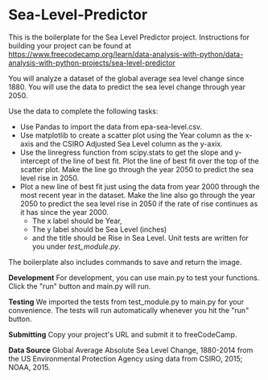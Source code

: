 # Sea-Level-Predictor
This is the boilerplate for the Sea Level Predictor project. Instructions for building your project can be found at https://www.freecodecamp.org/learn/data-analysis-with-python/data-analysis-with-python-projects/sea-level-predictor


You will analyze a dataset of the global average sea level change since 1880. You will use the data to predict the sea level change through year 2050.

Use the data to complete the following tasks:

- Use Pandas to import the data from epa-sea-level.csv.
- Use matplotlib to create a scatter plot using the Year column as the x-axis and the CSIRO Adjusted Sea Level column as the y-axix.
- Use the linregress function from scipy.stats to get the slope and y-intercept of the line of best fit. Plot the line of best fit over the top of the scatter plot. Make the line go through the year 2050 to predict the sea level rise in 2050.
- Plot a new line of best fit just using the data from year 2000 through the most recent year in the dataset. Make the line also go through the year 2050 to predict the sea level rise in 2050 if the rate of rise continues as it has since the year 2000.
  -  The x label should be Year, 
  -  The y label should be Sea Level (inches)
  -  and the title should be Rise in Sea Level.
Unit tests are written for you under *test_module.py*.

The boilerplate also includes commands to save and return the image.

**Development**
For development, you can use main.py to test your functions. Click the "run" button and main.py will run.

**Testing**
We imported the tests from test_module.py to main.py for your convenience. The tests will run automatically whenever you hit the "run" button.

**Submitting**
Copy your project's URL and submit it to freeCodeCamp.

**Data Source**
Global Average Absolute Sea Level Change, 1880-2014 from the US Environmental Protection Agency using data from CSIRO, 2015; NOAA, 2015.
